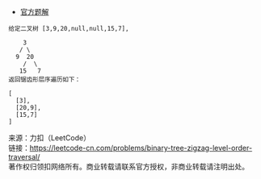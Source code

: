 * [官方题解](https://leetcode-cn.com/problems/binary-tree-zigzag-level-order-traversal/solution/er-cha-shu-de-ju-chi-xing-ceng-xu-bian-l-qsun/)

```
给定二叉树 [3,9,20,null,null,15,7],

    3
   / \
  9  20
    /  \
   15   7
返回锯齿形层序遍历如下：

[
  [3],
  [20,9],
  [15,7]
]
```

来源：力扣（LeetCode）<br>
链接：https://leetcode-cn.com/problems/binary-tree-zigzag-level-order-traversal/ <br>
著作权归领扣网络所有。商业转载请联系官方授权，非商业转载请注明出处。<br>